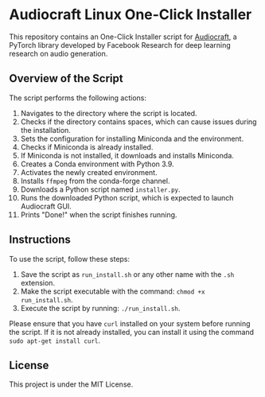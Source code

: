 # Audiocraft Linux One-Click Installer

This repository contains an One-Click Installer script for [Audiocraft](https://github.com/facebookresearch/audiocraft), a PyTorch library developed by Facebook Research for deep learning research on audio generation.

## Overview of the Script

The script performs the following actions:

1. Navigates to the directory where the script is located.
2. Checks if the directory contains spaces, which can cause issues during the installation.
3. Sets the configuration for installing Miniconda and the environment.
4. Checks if Miniconda is already installed.
5. If Miniconda is not installed, it downloads and installs Miniconda.
6. Creates a Conda environment with Python 3.9.
7. Activates the newly created environment.
8. Installs `ffmpeg` from the conda-forge channel.
9. Downloads a Python script named `installer.py`.
10. Runs the downloaded Python script, which is expected to launch Audiocraft GUI.
11. Prints "Done!" when the script finishes running.

## Instructions

To use the script, follow these steps:

1. Save the script as `run_install.sh` or any other name with the `.sh` extension.
2. Make the script executable with the command: `chmod +x run_install.sh`.
3. Execute the script by running: `./run_install.sh`.

Please ensure that you have `curl` installed on your system before running the script. If it is not already installed, you can install it using the command `sudo apt-get install curl`.

## License

This project is under the MIT License.

